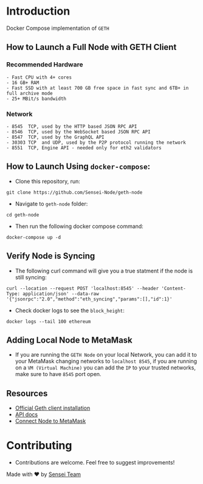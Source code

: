 # Introduction

Docker Compose implementation of `GETH`

## How to Launch a Full Node with GETH Client

### Recommended Hardware 

```shell
- Fast CPU with 4+ cores
- 16 GB+ RAM
- Fast SSD with at least 700 GB free space in fast sync and 6TB+ in full archive mode
- 25+ MBit/s bandwidth
```

### Network

```shell
- 8545  TCP, used by the HTTP based JSON RPC API
- 8546  TCP, used by the WebSocket based JSON RPC API
- 8547  TCP, used by the GraphQL API
- 30303 TCP  and UDP, used by the P2P protocol running the network
- 8551  TCP, Engine API - needed only for eth2 validators
```

## How to Launch Using `docker-compose`:

- Clone this repository, run:

```shell
git clone https://github.com/Sensei-Node/geth-node
```

- Navigate to `geth-node` folder:
```shell
cd geth-node
```

- Then run the following docker compose command:
```
docker-compose up -d 
```

## Verify Node is Syncing

- The following curl command will give you a true statment if the node is still syncing:

```shell
curl --location --request POST 'localhost:8545' --header 'Content-Type: application/json' --data-raw '{"jsonrpc":"2.0","method":"eth_syncing","params":[],"id":1}'
```

- Check docker logs to see the `block_height`:

```shell
docker logs --tail 100 ethereum
```

## Adding Local Node to MetaMask

- If you are running the `GETH Node` on your local Network, you can add it to your MetaMask changing networks to `localhost 8545`, if you are running on a `VM (Virtual Machine)` you can add the `IP` to your trusted networks, make sure to have `8545` port open.

## Resources
- [Official Geth client installation](https://geth.ethereum.org/docs/install-and-build/installing-geth)
- [API docs](https://geth.ethereum.org/docs/rpc/server)
- [Connect Node to MetaMask](https://metamask.zendesk.com/hc/en-us/articles/360015290012) 

# Contributing

- Contributions are welcome. Feel free to suggest improvements!

Made with ❤️ by [Sensei Team](https://github.com/orgs/Sensei-Node/people)
